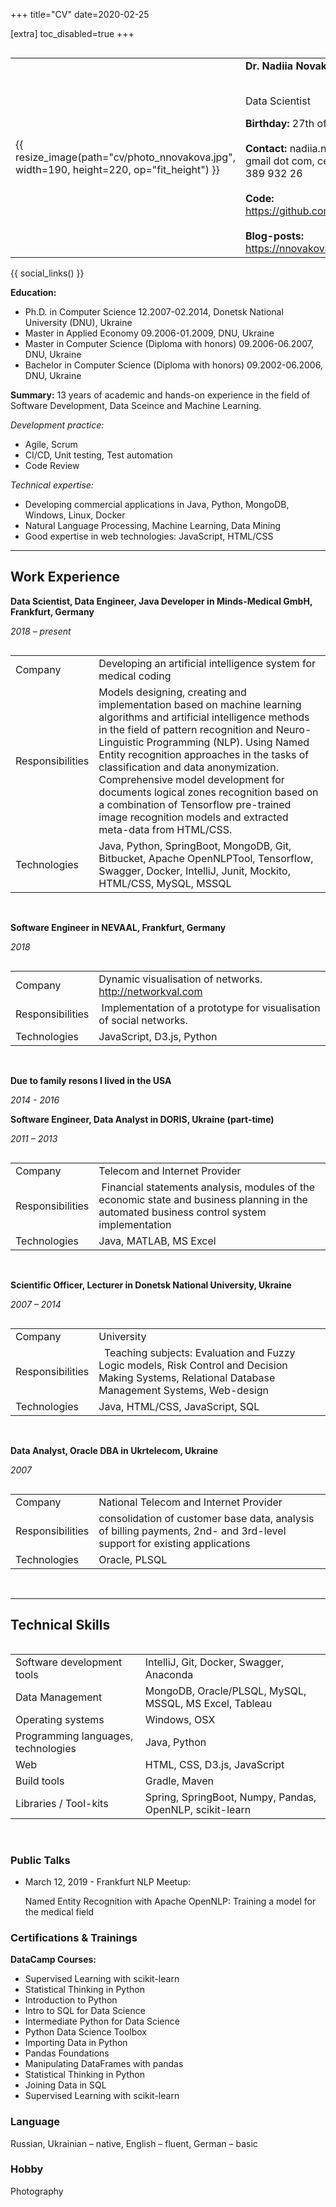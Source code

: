 +++
title="CV"
date=2020-02-25

[extra]
toc_disabled=true
+++

<table align="left">
    <tr>
        <td align="left">{{ resize_image(path="cv/photo_nnovakova.jpg", width=190, height=220, op="fit_height") }}</td>        
        <td align="left">            
            <b>Dr. Nadiia Novakova</b><br/><br/>
            <p>Data Scientist</p>
            <b>Birthday:</b> 27th of April 1985<br/><br/>
            <b>Contact:</b> nadiia.novakova at gmail dot com, cell: +49 152 389 932 26<br/><br/>
            <b>Code:</b> <a href="https://github.com/nnovakova">https://github.com/nnovakova</a><br/><br/>
            <b>Blog-posts:</b> <a href="https://nnovakova.github.io">https://nnovakova.github.io</a><br/>
        </td>
    </tr>    
</table> 

{{ social_links() }}

**Education:** 
- Ph.D. in Computer Science 12.2007-02.2014, Donetsk National University (DNU), Ukraine
- Master in Applied Economy 09.2006-01.2009, DNU, Ukraine
- Master in Computer Science (Diploma with honors) 09.2006-06.2007, DNU, Ukraine 
- Bachelor in Computer Science (Diploma with honors) 09.2002-06.2006, DNU, Ukraine 

**Summary:** 13 years of academic and hands-on experience in the field of Software Development, Data Sceince and Machine Learning.

_Development practice:_

- Agile, Scrum
- CI/CD, Unit testing, Test automation
- Code Review

_Technical expertise:_
- Developing commercial applications in Java, Python, MongoDB, Windows, Linux, Docker
- Natural Language Processing, Machine Learning, Data Mining
- Good expertise in web technologies: JavaScript, HTML/CSS

---

## Work Experience

**Data Scientist, Data Engineer, Java Developer in Minds-Medical GmbH, Frankfurt, Germany**

_2018 – present_

 <table align="left">
    <tr>
        <td align="left">Company</td>
        <td align="left">
        Developing an artificial intelligence system for medical coding
        </td>        
    </tr>
    <tr>
        <td align="left">Responsibilities</td>                
        <td align="left">
        Models designing, creating and implementation based on machine learning algorithms and artificial intelligence methods in the field of pattern recognition and Neuro-Linguistic Programming (NLP). Using Named Entity recognition approaches in the tasks of classification and data anonymization. Comprehensive model development for documents logical zones recognition based on a combination of Tensorflow pre-trained image recognition models and extracted meta-data from HTML/CSS. 
        </td>        
    </tr>
    <tr>
        <td align="left">Technologies</td>
        <td align="left">Java, Python, SpringBoot, MongoDB, Git, Bitbucket, Apache OpenNLPTool, Tensorflow, Swagger, Docker, IntelliJ, Junit, Mockito, HTML/CSS, MySQL, MSSQL</td>        
    </tr>
</table>  
&nbsp;      

**Software Engineer in NEVAAL, Frankfurt, Germany**

_2018_

<table align="left">
    <tr>
        <td align="left">Company</td>
        <td align="left">
        Dynamic visualisation of networks. <a href="http://networkval.com">http://networkval.com</a>
        </td>        
    </tr>
    <tr>
        <td align="left">Responsibilities</td>                
        <td align="left"> Implementation of a prototype for visualisation of social networks.</td>        
    </tr>
    <tr>
        <td align="left">Technologies</td>
        <td align="left">JavaScript, D3.js, Python</td>        
    </tr>
</table>  
&nbsp;

**Due to family resons I lived in the USA**

_2014 - 2016_

**Software Engineer, Data Analyst in DORIS, Ukraine (part-time)**

_2011 – 2013_

<table align="left">
    <tr>
        <td align="left">Company</td>
        <td align="left">
        Telecom and Internet Provider
        </td>        
    </tr>
    <tr>
        <td align="left">Responsibilities</td>                
        <td align="left">
          Financial statements analysis, modules of the economic state and business planning in the automated business control system implementation
        </td>        
    </tr>
    <tr>
        <td align="left">Technologies</td>
        <td align="left">Java, MATLAB, MS Excel</td>        
    </tr>
</table>  
&nbsp;      

**Scientific Officer, Lecturer in Donetsk National University, Ukraine**

_2007 – 2014_

<table align="left">
    <tr>
        <td align="left">Company</td>
        <td align="left">
        University
        </td>        
    </tr>
    <tr>
        <td align="left">Responsibilities</td>                
        <td align="left">
          Teaching subjects: Evaluation and Fuzzy Logic models, Risk Control and Decision Making Systems, Relational Database Management Systems, Web-design
        </td>        
    </tr>
    <tr>
        <td align="left">Technologies</td>
        <td align="left">Java, HTML/CSS, JavaScript, SQL</td>        
    </tr>
</table>  
&nbsp;     

**Data Analyst, Oracle DBA in Ukrtelecom, Ukraine**

_2007_

<table align="left">
    <tr>
        <td align="left">Company</td>
        <td align="left">National Telecom and Internet Provider</td>        
    </tr>
    <tr>
        <td align="left">Responsibilities</td>                
        <td align="left">consolidation of customer base data, analysis of billing payments, 2nd- and 3rd-level support for existing applications</td>        
    </tr>
    <tr>
        <td align="left">Technologies</td>
        <td align="left">Oracle, PLSQL</td>        
    </tr>
</table>  
&nbsp;   

--- 

## Technical Skills

<table align="left">
    <tr>
        <td align="left">Software development tools</td>
        <td align="left">
        IntelliJ, Git, Docker, Swagger, Anaconda
        </td>        
    </tr>
    <tr>
        <td align="left">Data Management</td>
        <td align="left">
        MongoDB, Oracle/PLSQL, MySQL, MSSQL, MS Excel, Tableau
        </td>        
    </tr>
    <tr>
        <td align="left">Operating systems</td>
        <td align="left">Windows, OSX</td>        
    </tr>
    <tr>
        <td align="left">Programming languages, technologies</td>
        <td align="left">Java, Python</td>        
    </tr>
    <tr>
        <td align="left">Web</td>
        <td align="left">HTML, CSS, D3.js, JavaScript</td>        
    </tr>    
    <tr>
        <td align="left">Build tools</td>
        <td align="left">Gradle, Maven</td>
    </tr>
    <tr>
        <td align="left">Libraries / Tool-kits</td>
        <td align="left">Spring, SpringBoot, Numpy, Pandas, OpenNLP, scikit-learn</td>        
    </tr>
</table>
&nbsp;

### Public Talks

- March 12, 2019 - Frankfurt NLP Meetup:

    Named Entity Recognition with Apache OpenNLP: Training a model for the medical field

### Certifications & Trainings

**DataCamp Courses:** 
- Supervised Learning with scikit-learn
- Statistical Thinking in Python
- Introduction to Python
- Intro to SQL for Data Science
- Intermediate Python for Data Science
- Python Data Science Toolbox
- Importing Data in Python
- Pandas Foundations
- Manipulating DataFrames with pandas
- Statistical Thinking in Python
- Joining Data in SQL
- Supervised Learning with scikit-learn

### Language
Russian, Ukrainian – native, English – fluent, German – basic

### Hobby
Photography       

